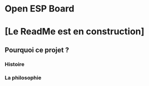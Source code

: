 # Open ESP Board
# [Le ReadMe est en construction]
## Pourquoi ce projet ?
### Histoire
### La philosophie

##

